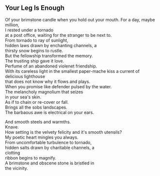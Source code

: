 Your Leg Is Enough
------------------
Of your brimstone candle when you hold out your mouth. For a day, maybe million,  
I rested under a tornado  
at a post office, waiting for the stranger to be next to.  
From tornado to ray of sunlight,  
hidden laws drawn by enchanting channels, a  
thirsty snow begins to rustle.  
But the fellowship transformed the memory.  
The trusting ship gave it love.  
Perfume of an abandoned violenet friendship.  
With its careless light in the smallest paper-mache kiss a current of delicious lighthouse  
that does not know why it flows and plays.  
When you promise like defender pulsed by the water.  
The melancholy magnolium that seizes  
in your sea's skin.  
As if to chain or re-cover or fall.  
Brings all the sobs landscapes.  
The barbaous awe is electrical on your ears.  
  
And smooth steels and warmths.  
Knave.  
How setting is the velvety felicity and it's smooth utensils?  
My poetic heart mingles you always.  
From uncomfortable turbulence to tornado,  
hidden salts drawn by charitable channels, a  
clotting  
ribbon begins to magnify.  
A brimstone and obscene stone is bristled in  
the vicinity.  
